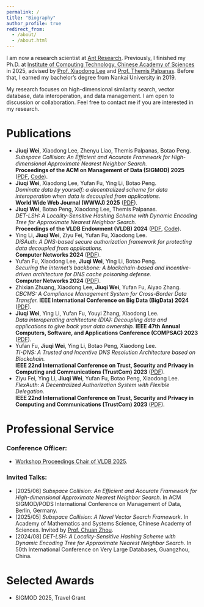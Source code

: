 ```yaml
---
permalink: /
title: "Biography"
author_profile: true
redirect_from: 
  - /about/
  - /about.html
---
```


I am now a research scientist at [Ant Research](https://www.antresearch.com/). Previously, I finished my Ph.D. at [Institute of Computing Technology, Chinese Academy of Sciences](http://english.ict.cas.cn/) in 2025, advised by [Prof. Xiaodong Lee](https://www.weforum.org/people/lee-xiaodong) and [Prof. Themis Palpanas](https://helios2.mi.parisdescartes.fr/~themisp/). Before that, I earned my bachelor’s degree from Nankai University in 2019.

My research focuses on high-dimensional similarity search, vector database, data interoperation, and data management. I am open to discussion or collaboration. Feel free to contact me if you are interested in my research.

Publications
======
- **Jiuqi Wei**, Xiaodong Lee, Zhenyu Liao, Themis Palpanas, Botao Peng.\
  *Subspace Collision: An Efficient and Accurate Framework for High-dimensional Approximate Nearest Neighbor Search.*\
  **Proceedings of the ACM on Management of Data (SIGMOD) 2025** ([PDF](https://dl.acm.org/doi/pdf/10.1145/3709729), [Code](https://github.com/WeiJiuQi/SuCo)).
- **Jiuqi Wei**, Xiaodong Lee, Yufan Fu, Ying Li, Botao Peng.\
  *Dominate data by yourself: a decentralized scheme for data interoperation when data is decoupled from applications.*\
  **World Wide Web Journal (WWWJ) 2025** ([PDF](https://link.springer.com/article/10.1007/s11280-025-01337-z)).
- **Jiuqi Wei**, Botao Peng, Xiaodong Lee, Themis Palpanas.\
  *DET-LSH: A Locality-Sensitive Hashing Scheme with Dynamic Encoding Tree for Approximate Nearest Neighbor Search.*\
  **Proceedings of the VLDB Endowment (VLDB) 2024** ([PDF](https://dl.acm.org/doi/pdf/10.14778/3665844.3665854), [Code](https://github.com/WeiJiuQi/DET-LSH)).
- Ying Li, **Jiuqi Wei**, Ziyu Fei, Yufan Fu, Xiaodong Lee.\
  *DiSAuth: A DNS-based secure authorization framework for protecting data decoupled from applications.*\
  **Computer Networks 2024** ([PDF](https://www.sciencedirect.com/science/article/abs/pii/S1389128624006066)).
- Yufan Fu, Xiaodong Lee, **Jiuqi Wei**, Ying Li, Botao Peng.\
  *Securing the internet’s backbone: A blockchain-based and incentive-driven architecture for DNS cache poisoning defense.*\
  **Computer Networks 2024** ([PDF](https://www.sciencedirect.com/science/article/abs/pii/S1389128624006091)).
- Zhixian Zhuang, Xiaodong Lee, **Jiuqi Wei**, Yufan Fu, Aiyao Zhang.\
  *CBCMS: A Compliance Management System for Cross-Border Data Transfer.*
  **IEEE International Conference on Big Data (BigData) 2024** ([PDF](https://ieeexplore.ieee.org/document/10826075)).
- **Jiuqi Wei**, Ying Li, Yufan Fu, Youyi Zhang, Xiaodong Lee.\
  *Data interoperating architecture (DIA): Decoupling data and applications to give back your data ownership.*
  **IEEE 47th Annual Computers, Software, and Applications Conference (COMPSAC) 2023** ([PDF](https://ieeexplore.ieee.org/document/10197025)).
- Yufan Fu, **Jiuqi Wei**, Ying Li, Botao Peng, Xiaodong Lee.\
  *TI-DNS: A Trusted and Incentive DNS Resolution Architecture based on Blockchain.*\
  **IEEE 22nd International Conference on Trust, Security and Privacy in Computing and Communications (TrustCom) 2023** ([PDF](https://ieeexplore.ieee.org/document/10538522)).
- Ziyu Fei, Ying Li, **Jiuqi Wei**, Yufan Fu, Botao Peng, Xiaodong Lee.\
  *FlexAuth: A Decentralized Authorization System with Flexible Delegation.*\
  **IEEE 22nd International Conference on Trust, Security and Privacy in Computing and Communications (TrustCom) 2023** ([PDF](https://ieeexplore.ieee.org/document/10538799)).

Professional Service
======
### **Conference Officer:**
- [Workshop Proceedings Chair of VLDB 2025](https://vldb.org/2025/?officers).
  
### **Invited Talks:**
- [2025/06] *Subspace Collision: An Efficient and Accurate Framework for High-dimensional Approximate Nearest Neighbor Search*. In ACM SIGMOD/PODS International Conference on Management of Data, Berlin, Germany.
- [2025/05] *Subspace Collision: A Novel Vector Search Framework*. In Academy of Mathematics and Systems Science, Chinese Academy of Sciences. Invited by [Prof. Chuan Zhou](http://www.chuanzhou.online/).
- [2024/08] *DET-LSH: A Locality-Sensitive Hashing Scheme with Dynamic Encoding Tree for Approximate Nearest Neighbor Search*. In 50th International Conference on Very Large Databases, Guangzhou, China.

Selected Awards
======
- SIGMOD 2025, Travel Grant
